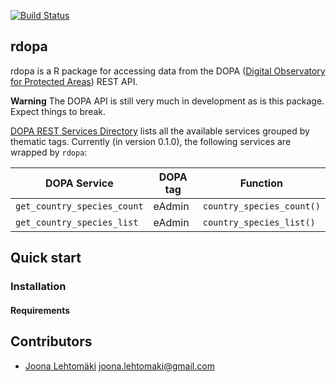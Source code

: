 [![Build Status](https://travis-ci.org/jlehtoma/rdopa.svg?branch=master)](https://travis-ci.org/jlehtoma/respecies)

## rdopa

rdopa is a R package for accessing data from the DOPA ([Digital Observatory for Protected Areas](http://dopa.jrc.ec.europa.eu/)) REST API.

**Warning** The DOPA API is still very much in development as is this package. Expect things to break.

[DOPA REST Services Directory](http://dopa-services.jrc.ec.europa.eu/rest/) lists all the available services grouped by thematic tags. Currently (in version 0.1.0), the following services are wrapped by `rdopa`:

| DOPA Service                       | DOPA tag                           | Function                           |
|------------------------------------|------------------------------------|------------------------------------|
| `get_country_species_count`        | eAdmin                             | `country_species_count()`          |
| `get_country_species_list`         | eAdmin                             | `country_species_list()`           |
 
## Quick start

### Installation

#### Requirements

## Contributors

+ [Joona Lehtomäki](https://github.com/jlehtoma) <joona.lehtomaki@gmail.com>

